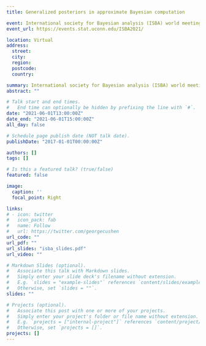 ```yaml
---
title: Generalized posteriors in approximate Bayesian computation

event: International society for Bayesian analysis (ISBA) world meeting
event_url: https://events.stat.uconn.edu/ISBA2021/

location: Virtual
address:
  street:
  city:
  region:
  postcode:
  country: 

summary: International society for Bayesian analysis (ISBA) world meeting
abstract: ""

# Talk start and end times.
#   End time can optionally be hidden by prefixing the line with `#`.
date: "2021-06-01T13:00:00Z"
date_end: "2021-06-01T15:00:00Z"
all_day: false

# Schedule page publish date (NOT talk date).
publishDate: "2017-01-01T00:00:00Z"

authors: []
tags: []

# Is this a featured talk? (true/false)
featured: false

image:
  caption: ''
  focal_point: Right

links:
# - icon: twitter
#   icon_pack: fab
#   name: Follow
#   url: https://twitter.com/georgecushen
url_code: ""
url_pdf: ""
url_slides: "isba_slides.pdf"
url_video: ""

# Markdown Slides (optional).
#   Associate this talk with Markdown slides.
#   Simply enter your slide deck's filename without extension.
#   E.g. `slides = "example-slides"` references `content/slides/example-slides.md`.
#   Otherwise, set `slides = ""`.
slides: ""

# Projects (optional).
#   Associate this post with one or more of your projects.
#   Simply enter your project's folder or file name without extension.
#   E.g. `projects = ["internal-project"]` references `content/project/deep-learning/index.md`.
#   Otherwise, set `projects = []`.
projects: []
---
```

